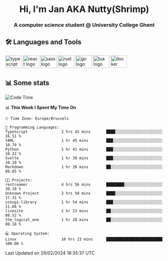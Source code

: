 <h1 align="center">Hi, I'm Jan AKA Nutty(Shrimp)</h1>
<h3 align="center">A computer science student @ University College Ghent</h3>

<h2 align="left">🛠️ Languages and Tools</h2>

###

<div align="left">
  <img src="https://cdn.jsdelivr.net/gh/devicons/devicon/icons/typescript/typescript-original.svg" height="40" width="52" alt="typescript logo"  />
  <img src="https://cdn.jsdelivr.net/gh/devicons/devicon/icons/react/react-original.svg" height="40" width="52" alt="react logo"  />
  <img src="https://cdn.jsdelivr.net/gh/devicons/devicon/icons/sass/sass-original.svg" height="40" width="52" alt="sass logo"  />
  <img src="https://cdn.jsdelivr.net/gh/devicons/devicon@latest/icons/rust/rust-original.svg" height="40" width="52" alt="rust logo" />
  <img src="https://cdn.jsdelivr.net/gh/devicons/devicon/icons/go/go-original.svg" height="40" width="52" alt="go logo"  />
  <img src="https://cdn.jsdelivr.net/gh/devicons/devicon/icons/lua/lua-original.svg" height="40" width="52" alt="lua logo"  />
  <img src="https://cdn.jsdelivr.net/gh/devicons/devicon/icons/docker/docker-original.svg" height="40" width="52" alt="docker logo"  />
</div>

<h2>📊 Some stats</h2>

<!--START_SECTION:waka-->
![Code Time](http://img.shields.io/badge/Code%20Time-4%2C239%20hrs%2030%20mins-blue)

📊 **This Week I Spent My Time On** 

```text
🕑︎ Time Zone: Europe/Brussels

💬 Programming Languages: 
TypeScript               2 hrs 42 mins       ████░░░░░░░░░░░░░░░░░░░░░   16.51 % 
YAML                     1 hr 45 mins        ███░░░░░░░░░░░░░░░░░░░░░░   10.70 % 
Python                   1 hr 41 mins        ███░░░░░░░░░░░░░░░░░░░░░░   10.32 % 
Svelte                   1 hr 39 mins        ███░░░░░░░░░░░░░░░░░░░░░░   10.10 % 
Markdown                 1 hr 26 mins        ██░░░░░░░░░░░░░░░░░░░░░░░   08.85 % 

🐱‍💻 Projects: 
restreamer               4 hrs 56 mins       ████████░░░░░░░░░░░░░░░░░   30.19 % 
Unknown Project          2 hrs 50 mins       ████░░░░░░░░░░░░░░░░░░░░░   17.31 % 
scougi-library           1 hr 54 mins        ███░░░░░░░░░░░░░░░░░░░░░░   11.66 % 
livesite                 1 hr 23 mins        ██░░░░░░░░░░░░░░░░░░░░░░░   08.52 % 
the_logical_one          1 hr 20 mins        ██░░░░░░░░░░░░░░░░░░░░░░░   08.18 % 

💻 Operating System: 
Linux                    16 hrs 23 mins      █████████████████████████   100.00 % 
```


 Last Updated on 29/02/2024 18:35:37 UTC
<!--END_SECTION:waka-->

